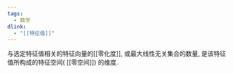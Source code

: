 ```yaml
---
tags:
  - 数学
dlink:
  - "[[特征值]]"
---
```

与选定特征值相关的特征向量的[[零化度]], 或最大线性无关集合的数量, 是该特征值所构成的特征空间( [[零空间]]) 的维度. 